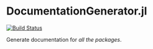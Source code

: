 # DocumentationGenerator.jl

[![Build Status](https://travis-ci.org/JuliaDocs/DocumentationGenerator.jl.svg?branch=master)](https://travis-ci.org/JuliaDocs/DocumentationGenerator.jl)

Generate documentation for *all the packages*.
